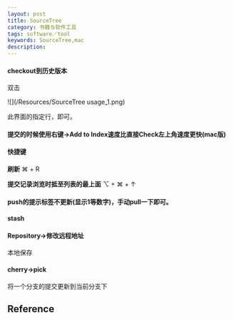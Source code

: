 ```yaml
---
layout: post
title: SourceTree
category: 书籍与软件工具
tags: software／tool
keywords: SourceTree,mac
description: 
---
```

#### checkout到历史版本
  
  双击
  
  ![](/Resources/SourceTree usage_1.png)
  
  此界面的指定行，即可。
  
#### 提交的时候使用右键->Add to Index速度比直接Check左上角速度更快(mac版)
#### 快捷键
**刷新** ⌘ + R

**提交记录浏览时抵至列表的最上面** ⌥ + ⌘ + ↑ 

#### push的提示标签不更新(显示1等数字)，手动pull一下即可。

#### stash
#### Repository->修改远程地址

本地保存

#### cherry->pick
将一个分支的提交更新到当前分支下

## Reference




